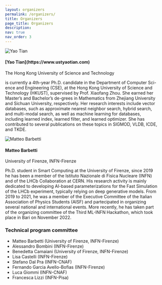```yaml
---
layout: organizers
permalink: /organizers/
title: Organizers
page_title: Organizers
description:
nav: true
nav_order: 3
---
```


<div class="organizer">
  <img class="photo" alt="Yao Tian" src="{{ site.baseurl }}/assets/img/ty.jpg">
  <div class="info">
    <h4>[Yao Tian](https://www.ustyaotian.com)
      <a href="mailto:bombini@fi.infn.it" title="email"><i class="fas fa-envelope" style="margin-left: 5px;"></i></a>  
    </h4>
    <p> The Hong Kong University of Science and Technology </p>
  </div>
  <p class="bio">
    is currently a 4th-year Ph.D. candidate in the Department of Computer Sci-ence and Engineering (CSE), at the Hong Kong University of Science and Technology (HKUST), supervised by Prof. Xiaofang Zhou. She earned her Master’s and Bachelor’s de-grees in Mathematics from Zhejiang University and Sichuan University, respectively. Her research interests include vector databases, such as approximate nearest neighbor search, hybrid search, and multi-modal search, as well as machine learning for databases, including learned index, learned filter, and learned optimizer. She has contributed to several publications on these topics in SIGMOD, VLDB, ICDE, and TKDE.
  </p>
</div>

<div class="organizer">
  <img class="photo" alt="Matteo Barbetti" src="{{ site.baseurl }}/assets/img/prof_pic.jpg">
  <div class="info">
    <h4>Matteo Barbetti 
      <a href="mailto:matteo.barbetti@unifi.it" title="email"><i class="fas fa-envelope"></i></a> 
      <a href="https://orcid.org/0000-0002-6704-6914" title="orcid"><i class="fab fa-orcid"></i></a> 
      <a href="https://www.semanticscholar.org/author/M.-Barbetti/2154060732" title="semanticscholar"><i class="ai ai-semantic-scholar"></i></a>
      <a href="https://inspirehep.net/authors/1908127?ui-citation-summary=true" title="inspirehep"><i class="ai ai-inspire ai"></i></a>
    </h4>
    <p>University of Firenze, INFN-Firenze</p>
  </div>
  <p class="bio">
    Ph.D. student in Smart Computing at the University of Firenze, since 2019 he has been a member of the Istituto Nazionale di Fisica Nucleare (INFN) and of the LHCb Collaboration at CERN. His research activity is mainly dedicated to developing AI-based parameterizations for the Fast Simulation of the LHCb experiment, typically relying on deep generative models. From 2019 to 2021, he was a member of the Executive Committee of the Italian Association of Physics Students (AISF) and partecipated in organizing several national and international events. More recently, he has taken part of the organizing committee of the Third ML-INFN Hackathon, which took place in Bari on November 2022.
  </p>
</div>



### Technical program committee

- Matteo Barbetti (University of Firenze, INFN-Firenze)
- Alessandro Bombini (INFN-Firenze)
- Benedetta Camaiani (University of Firenze, INFN-Firenze)
- Lisa Castelli (INFN-Firenze)
- Stefano Dal Pra (INFN-CNAF)
- Fernando Garcia Avello-Bofias (INFN-Firenze)
- Luca Giommi (INFN-CNAF)
- Francesca Lizzi (INFN-Pisa)